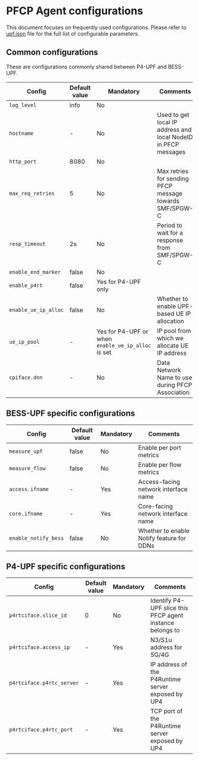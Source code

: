 <!--
SPDX-License-Identifier: Apache-2.0
Copyright 2022-present Open Networking Foundation
-->

# PFCP Agent configurations 

This document focuses on frequently used configurations.
Please refer to [upf.json](https://github.com/omec-project/upf/blob/master/conf/upf.json) file for the full list of configurable parameters.

## Common configurations

These are configurations commonly shared between P4-UPF and BESS-UPF.

| Config | Default value | Mandatory | Comments |
| ------ | ------------- | --------- | -------- |
| `log_level` | info | No | |
| `hostname` | - | No | Used to get local IP address and local NodeID in PFCP messages |
| `http_port` | 8080 | No | |
| `max_req_retries` | 5 | No | Max retries for sending PFCP message towards SMF/SPGW-C |
| `resp_timeout` | 2s | No | Period to wait for a response from SMF/SPGW-C |
| `enable_end_marker` | false | No | |
| `enable_p4rt` | false | Yes for P4-UPF only | |
| `enable_ue_ip_alloc` | false | No | Whether to enable UPF-based UE IP allocation |
| `ue_ip_pool` | - | Yes for P4-UPF or when `enable_ue_ip_alloc` is set | IP pool from which we allocate UE IP address |
| `cpiface.dnn` | - | No | Data Network Name to use during PFCP Association |

## BESS-UPF specific configurations

| Config | Default value | Mandatory | Comments |
| ------ | ------------- | --------- | -------- |
| `measure_upf` | false | No | Enable per port metrics |
| `measure_flow` | false | No | Enable per flow metrics |
| `access.ifname` | - | Yes | Access-facing network interface name |
| `core.ifname` | - | Yes | Core-facing network interface name |
| `enable_notify_bess` | false | No | Whether to enable Notify feature for DDNs |

## P4-UPF specific configurations

| Config | Default value | Mandatory | Comments |
| ------ | ------------- | --------- | -------- |
| `p4rtciface.slice_id` | 0 | No | Identify P4-UPF slice this PFCP agent instance belongs to |
| `p4rtciface.access_ip` | - | Yes | N3/S1u address for 5G/4G |
| `p4rtciface.p4rtc_server` | - | Yes | IP address of the P4Runtime server exposed by UP4 |
| `p4rtciface.p4rtc_port` | - | Yes | TCP port of the P4Runtime server exposed by UP4 |